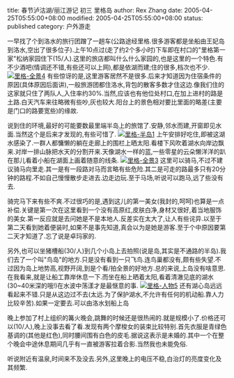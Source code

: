 title: 春节泸沽湖/丽江游记 初三 里格岛
author: Rex Zhang
date: 2005-04-25T05:55:00+08:00
modified: 2005-04-25T05:55:00+08:00
status: published
category: 户外游走

一早找了个到洛水的旅行团蹭了一趟车(公路途经里格.很多游客都是坐船由王妃岛到洛水,空出了很多位子).上午10点过(走了约2个多小时)下车即在村口的"里格第一家"松纳家园住下(15/人).这里的旅店都叫什么什么家园的,也是这里的一个特色.有不少酒吧(情调还不错,有些还可以上网),都是依湖而建;住的很多,档次也不少.
[![里格-全景4](http://photos5.flickr.com/5508677_34f7216e3f.jpg)](http://www.flickr.com/photos/rexzhang/5508677/ "Photo Sharing")
有些惊讶的是,这里游客居然不是很多.后来才知道因为住宿条件的原因(具体原因后面讲),一般旅游团都住洛水,背包的散客多数才住这边.像我们住的这家就只住了两队人,入住率约30%.当然,应该也有他位处村口,在加上进村的路是土路.白天汽车来往略微有些吵,灰也较大.阳台上的景色相对要比里面的略差(主要是门口的路要宽些)的缘故.

说到住的环境,最好的可能要数最里端半岛上的旅馆了.安静,邻水而建,开窗即见水面.当然这个是后来才发现的,有些可惜了.
[![里格-半岛1](http://photos6.flickr.com/5508911_f85f61e902.jpg)](http://www.flickr.com/photos/rexzhang/5508911/ "Photo Sharing")
上午安排好吃住,即被这湖水感染了.一群人都慵懒的躺在走廊上的围栏上晒太阳.看楼下风吹着湖水向岸边飘来.对岸一排山脉把水天的分割开来.天像湖水一样的蓝,一些零星的云朵懒洋洋的趴在那儿看着小船在湖面上画着随意的线条.
[![里格-全景3](http://photos4.flickr.com/5508910_6ec8e96009.jpg)](http://www.flickr.com/photos/rexzhang/5508910/ "Photo Sharing")
这里可以骑马,不过不建议骑马向里走.其一是有一段路对马而言略有些危险.其二是可走的路最多只有20分钟的路程.不如自己慢慢散步走进去.边走边玩.至于马场,听说可以跑马,远了些没有去.

骑完马下来有些不爽.不过很巧的是,遇到这儿的第一美女(我封的,呵呵)也算是一点补偿.关键是第一次在这里看到一个没有高原红,皮肤白净,身材又很好,着当地服饰的美女.第一反应就是去问她是不是本地人.反差实在太大了,让人有些诧异.以至于第二天看到她着便装时,如果不是事先知道,真会以为是她是游客.至于个中原因要第二天才知道了.忘了说是卓玛家的.

另外,也可以坐猪槽船(30/人)到几个小岛上去拍照(说是岛,其实是不通路的半岛).我们去了一个叫"鸟岛"的地方.只是没有看到一只飞鸟.连鸟巢都没有,颇有些失望.不过因为岛上地势高,视野开阔,到是个看/拍全景的好地方.总的来说,上岛没有啥意思.在我看来,就是让船工靠岸休息一下.而坐在船上晒着太阳,看着清澈见底的湖水(30~40米深的哦!)在水波中荡漾才是最惬意的事.
[![里格-人物5](http://photos3.flickr.com/5509025_cb8bd54b2d.jpg)](http://www.flickr.com/photos/rexzhang/5509025/ "Photo Sharing")
还有湖心岛远远看起来不错.只是从这边过不去(太远.为了保护湖水,不允许有任何的机动船.靠人力比较辛苦).如果一定要去.可以由洛水划船上岛

晚上参加了村上组织的篝火晚会,跳舞的时候还是很热闹的.就是规模小了.价格还可以(10/人),晚上没事去看了看.发现有两个摩梭女的装束比较特别.首先衣服是青绿色基调的(其他是红色),同时腰间围有白色的皮毛.据说这表示是未婚的.其中一个在整个晚会中途休息期间几乎有一直被游客拉着合影.当然我也未能免俗.

听说附近有温泉,时间来不及没去.另外,这里晚上的电压不稳,白治灯的亮度变化及其频繁.
